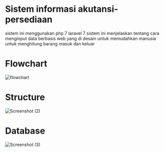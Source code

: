 # Sistem informasi akutansi-persediaan
sistem ini menggunakan php 7 laravel 7 sistem ini menjelaskan tentang cara menginput data berbasis web yang di desain untuk memudahkan manusia untuk menghitung barang masuk dan keluar
# Flowchart
![flowchart](https://github.com/Aryaramaputra/Sistem-Persediaan/assets/152599669/44963d3c-fe38-4451-b3cd-0f078a39bc24)
# Structure
![Screenshot (2)](https://github.com/Aryaramaputra/Sistem-Persediaan/assets/152599669/a9f1b0ff-c723-48a5-b1c9-ac3c4c7f039b)
# Database
![Screenshot (3)](https://github.com/Aryaramaputra/Sistem-Persediaan/assets/152599669/4fef6417-1742-4438-88bb-8d6aa595ba4d)

